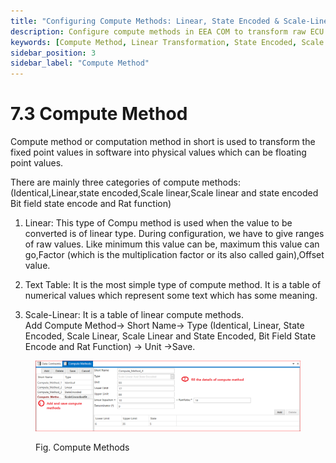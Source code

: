 ```yaml
---
title: "Configuring Compute Methods: Linear, State Encoded & Scale-Linear in EEA COM"
description: Configure compute methods in EEA COM to transform raw ECU data into physical values. Use methods like Identical, Linear, State Encoded, and Scale Linear for customized data conversion.
keywords: [Compute Method, Linear Transformation, State Encoded, Scale Linear, Bit Field State Encode, AUTOSAR, EEA COM, ECU Data Conversion, Raw to Physical Values]
sidebar_position: 3
sidebar_label: "Compute Method"
---
```


# 7.3 Compute Method

Compute method or computation method in short is used to transform the fixed point values in software into physical values which can be floating point values.

There are mainly three categories of compute methods:
(Identical,Linear,state encoded,Scale linear,Scale linear and state encoded Bit field state encode and Rat function)
1. Linear: This type of Compu method is used when the value to be converted is of linear type. During configuration, we have to give ranges of raw values. Like minimum this value can be, maximum this value can go,Factor (which is the multiplication factor or its also called gain),Offset value.
   
2. Text Table: It is the most simple type of compute method. It is a table of numerical values which represent some text which has some meaning.

3. Scale-Linear: It is a table of linear compute methods.  
Add Compute Method→ Short Name→ Type (Identical, Linear, State Encoded, Scale Linear, Scale Linear and State Encoded, Bit Field State Encode and Rat Function) → Unit →Save.

<div class="text--center">

<figure>

![Compute Methods](../assets/image54.webp "- Compute Methods")
<figcaption>Fig. Compute Methods</figcaption>
</figure>
</div>

